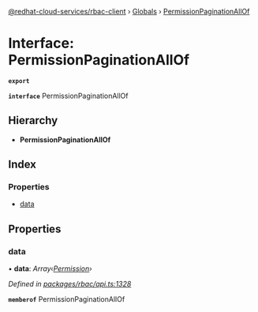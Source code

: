 [@redhat-cloud-services/rbac-client](../README.md) › [Globals](../globals.md) › [PermissionPaginationAllOf](permissionpaginationallof.md)

# Interface: PermissionPaginationAllOf

**`export`** 

**`interface`** PermissionPaginationAllOf

## Hierarchy

* **PermissionPaginationAllOf**

## Index

### Properties

* [data](permissionpaginationallof.md#data)

## Properties

###  data

• **data**: *Array‹[Permission](permission.md)›*

*Defined in [packages/rbac/api.ts:1328](https://github.com/RedHatInsights/javascript-clients/blob/master/packages/rbac/api.ts#L1328)*

**`memberof`** PermissionPaginationAllOf
